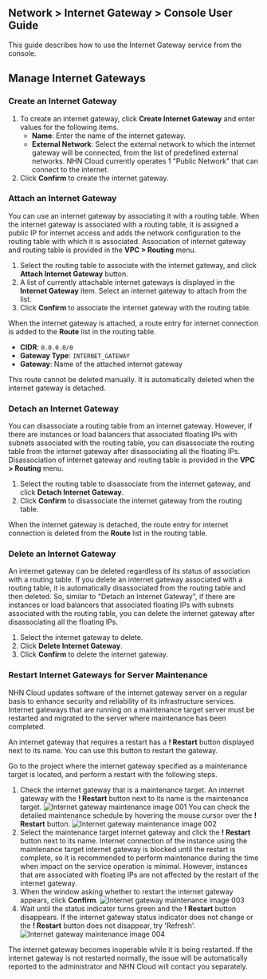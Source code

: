 ## Network > Internet Gateway > Console User Guide
This guide describes how to use the Internet Gateway service from the console.

## Manage Internet Gateways
### Create an Internet Gateway
1. To create an internet gateway, click **Create Internet Gateway** and enter values for the following items.
    * **Name**: Enter the name of the internet gateway.
    * **External Network**: Select the external network to which the internet gateway will be connected, from the list of predefined external networks. NHN Cloud currently operates 1 "Public Network" that can connect to the internet.
2. Click **Confirm** to create the internet gateway.

### Attach an Internet Gateway
You can use an internet gateway by associating it with a routing table. When the internet gateway is associated with a routing table, it is assigned a public IP for internet access and adds the network configuration to the routing table with which it is associated.
Association of internet gateway and routing table is provided in the **VPC > Routing** menu.

1. Select the routing table to associate with the internet gateway, and click **Attach Internet Gateway** button.
2. A list of currently attachable internet gateways is displayed in the **Internet Gateway** item. Select an internet gateway to attach from the list.
3. Click **Confirm** to associate the internet gateway with the routing table.

When the internet gateway is attached, a route entry for internet connection is added to the **Route** list in the routing table.

* **CIDR**: `0.0.0.0/0`
* **Gateway Type**: `INTERNET_GATEWAY`
* **Gateway**: Name of the attached internet gateway

This route cannot be deleted manually. It is automatically deleted when the internet gateway is detached.

### Detach an Internet Gateway
You can disassociate a routing table from an internet gateway. However, if there are instances or load balancers that associated floating IPs with subnets associated with the routing table, you can disassociate the routing table from the internet gateway after disassociating all the floating IPs.
Disassociation of internet gateway and routing table is provided in the **VPC > Routing** menu.

1. Select the routing table to disassociate from the internet gateway, and click **Detach Internet Gateway**.
2. Click **Confirm** to disassociate the internet gateway from the routing table.

When the internet gateway is detached, the route entry for internet connection is deleted from the **Route** list in the routing table.

### Delete an Internet Gateway
An internet gateway can be deleted regardless of its status of association with a routing table. If you delete an internet gateway associated with a routing table, it is automatically disassociated from the routing table and then deleted. So, similar to "Detach an Internet Gateway", if there are instances or load balancers that associated floating IPs with subnets associated with the routing table, you can delete the internet gateway after disassociating all the floating IPs.

1. Select the internet gateway to delete.
2. Click **Delete Internet Gateway**.
3. Click **Confirm** to delete the internet gateway.

### Restart Internet Gateways for Server Maintenance

NHN Cloud updates software of the internet gateway server on a regular basis to enhance security and reliability of its infrastructure services.
Internet gateways that are running on a maintenance target server must be restarted and migrated to the server where maintenance has been completed.

An internet gateway that requires a restart has a **! Restart** button displayed next to its name. You can use this button to restart the gateway.

Go to the project where the internet gateway specified as a maintenance target is located, and perform a restart with the following steps.

1. Check the internet gateway that is a maintenance target.
   An internet gateway with the **! Restart** button next to its name is the maintenance target.
   ![Internet gateway maintenance image 001](http://static.toastoven.net/prod_vpc/ConsoleGuide/ig_planned_migration_guide-ko-001.png)
   You can check the detailed maintenance schedule by hovering the mouse cursor over the **! Restart** button.
   ![Internet gateway maintenance image 002](http://static.toastoven.net/prod_vpc/ConsoleGuide/ig_planned_migration_guide-ko-002.png)
2. Select the maintenance target internet gateway and click the **! Restart** button next to its name.
   Internet connection of the instance using the maintenance target internet gateway is blocked until the restart is complete, so it is recommended to perform maintenance during the time when impact on the service operation is minimal.
   However, instances that are associated with floating IPs are not affected by the restart of the internet gateway.
3. When the window asking whether to restart the internet gateway appears, click **Confirm**.
   ![Internet gateway maintenance image 003](http://static.toastoven.net/prod_vpc/ConsoleGuide/ig_planned_migration_guide-ko-003.png)
4. Wait until the status indicator turns green and the **! Restart** button disappears.
   If the internet gateway status indicator does not change or the **! Restart** button does not disappear, try 'Refresh'.
   ![Internet gateway maintenance image 004](http://static.toastoven.net/prod_vpc/ConsoleGuide/ig_planned_migration_guide-ko-004.png)

The internet gateway becomes inoperable while it is being restarted.
If the internet gateway is not restarted normally, the issue will be automatically reported to the administrator and NHN Cloud will contact you separately.
